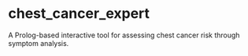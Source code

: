 # chest_cancer_expert
A Prolog-based interactive tool for assessing chest cancer risk through symptom analysis.
